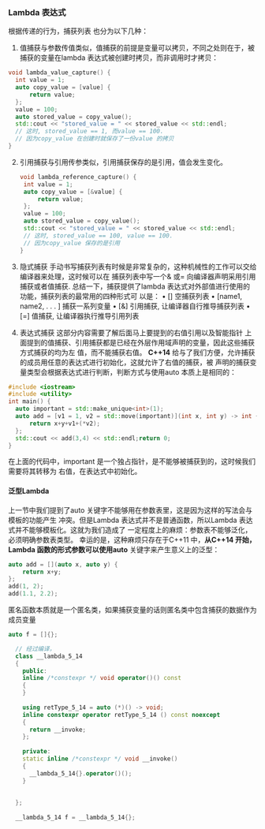 ### Lambda 表达式

根据传递的行为，捕获列表
也分为以下几种：

1. 值捕获与参数传值类似，值捕获的前提是变量可以拷贝，不同之处则在于，被捕获的变量在lambda
    表达式被创建时拷贝，而非调用时才拷贝：

  ```cpp
  void lambda_value_capture() {
  	int value = 1;
  	auto copy_value = [value] {
  		return value;
  	};
  	value = 100;
  	auto stored_value = copy_value();
  	std::cout << "stored_value = " << stored_value << std::endl;
  	// 这时, stored_value == 1, 而value == 100.
  	// 因为copy_value 在创建时就保存了一份value 的拷贝
  }
  ```

  

2. 引用捕获与引用传参类似，引用捕获保存的是引用，值会发生变化。

   ```cpp
   void lambda_reference_capture() {
   	int value = 1;
   	auto copy_value = [&value] {
   		return value;
   	};
   	value = 100;
   	auto stored_value = copy_value();
   	std::cout << "stored_value = " << stored_value << std::endl;
   	// 这时, stored_value == 100, value == 100.
   	// 因为copy_value 保存的是引用
   }
   ```

   

3. 隐式捕获
手动书写捕获列表有时候是非常复杂的，这种机械性的工作可以交给编译器来处理，这时候可以在
捕获列表中写一个& 或= 向编译器声明采用引用捕获或者值捕获.
总结一下，捕获提供了lambda 表达式对外部值进行使用的功能，捕获列表的最常用的四种形式可
以是：
• [] 空捕获列表
• [name1, name2, . . . ] 捕获一系列变量
• [&] 引用捕获, 让编译器自行推导捕获列表
• [=] 值捕获, 让编译器执行推导引用列表

4. 表达式捕获
    这部分内容需要了解后面马上要提到的右值引用以及智能指针
    上面提到的值捕获、引用捕获都是已经在外层作用域声明的变量，因此这些捕获方式捕获的均为左
    值，而不能捕获右值。
    **C++14** 给与了我们方便，允许捕获的成员用任意的表达式进行初始化，这就允许了右值的捕获，被
    声明的捕获变量类型会根据表达式进行判断，判断方式与使用auto 本质上是相同的：

  ```cpp
  #include <iostream>
  #include <utility>
  int main() {
  	auto important = std::make_unique<int>(1);
  	auto add = [v1 = 1, v2 = std::move(important)](int x, int y) -> int {
  		return x+y+v1+(*v2);
  	};
  	std::cout << add(3,4) << std::endl;return 0;
  }
  ```

  在上面的代码中，important 是一个独占指针，是不能够被捕获到的，这时候我们需要将其转移为
  右值，在表达式中初始化。

#### 泛型Lambda

上一节中我们提到了auto 关键字不能够用在参数表里，这是因为这样的写法会与模板的功能产生
冲突。但是Lambda 表达式并不是普通函数，所以Lambda 表达式并不能够模板化。这就为我们造成了
一定程度上的麻烦：参数表不能够泛化，必须明确参数表类型。
幸运的是，这种麻烦只存在于C++11 中，**从C++14 开始，Lambda 函数的形式参数可以使用auto**
关键字来产生意义上的泛型：

```cpp
auto add = [](auto x, auto y) {
	return x+y;
};
add(1, 2);
add(1.1, 2.2);
```


匿名函数本质就是一个匿名类，如果捕获变量的话则匿名类中包含捕获的数据作为成员变量
``` c++
auto f = []{};

  // 经过编译，
  class __lambda_5_14
  {
    public: 
    inline /*constexpr */ void operator()() const
    {
    }
    
    using retType_5_14 = auto (*)() -> void;
    inline constexpr operator retType_5_14 () const noexcept
    {
      return __invoke;
    };
    
    private: 
    static inline /*constexpr */ void __invoke()
    {
      __lambda_5_14{}.operator()();
    }
    
    
  };
  
  __lambda_5_14 f = __lambda_5_14{};
```